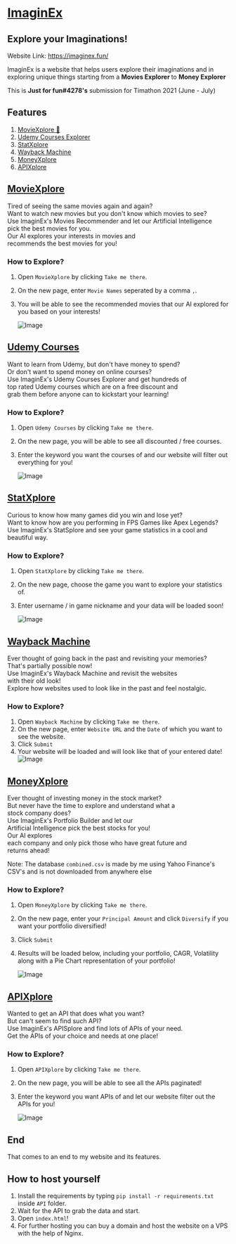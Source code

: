 
# [ImaginEx](https://imaginex.fun/)
## Explore your Imaginations!
Website Link: https://imaginex.fun/

ImaginEx is a website that helps users explore their imaginations and in exploring unique things starting from a <b> Movies Explorer </b> to <b> Money Explorer </b>

This is <b>Just for fun#4278's</b> submission for Timathon 2021 (June - July)

## Features
1. [MovieXplore 🎥](#moviexplore)
2. [Udemy Courses Explorer](#udemy-courses)
3. [StatXplore](#statxplore)
4. [Wayback Machine](#wayback-machine)
5. [MoneyXplore](#moneyxplore)
6. [APIXplore](#apixplore)

## [MovieXplore](https://imaginex.fun/movies.html)
Tired of seeing the same movies again and again?<br />
Want to watch new movies but you don't know which movies to see?<br />
Use ImaginEx's Movies Recommender and let our Artificial Intelligence  
pick the best movies for you.<br />
Our AI explores your interests in movies and  
recommends the best movies for you!<br />

### How to Explore?
1. Open `MovieXplore` by clicking `Take me there`.
2. On the new page, enter `Movie Names` seperated by a comma `,`.
3. You will be able to see the recommended movies that our AI explored for you based on your interests!

	![Image](https://media.giphy.com/media/2SPc84Bog9667NmQXi/giphy.gif)


## [Udemy Courses](https://imaginex.fun/udemy.html)
Want to learn from Udemy, but don't have money to spend?<br />
Or don't want to spend money on online courses?<br />
Use ImaginEx's Udemy Courses Explorer and get hundreds of  
top rated Udemy courses which are on a free discount and  
grab them before anyone can to kickstart your learning!<br />

### How to Explore?
 1. Open `Udemy Courses` by clicking `Take me there`.
2. On the new page, you will be able to see all discounted / free courses.
3. Enter the keyword you want the courses of and our website will filter out everything for you!

	![Image](https://media.giphy.com/media/6YLHaTuqcbcXgE8YG0/giphy.gif)

## [StatXplore](https://imaginex.fun/games.html)
Curious to know how many games did you win and lose yet?<br />
Want to know how are you performing in FPS Games like Apex Legends?<br />
Use ImaginEx's StatSplore and see your game statistics in a cool and beautiful way.<br />

### How to Explore?
 1. Open `StatXplore` by clicking `Take me there`.
2. On the new page, choose the game you want to explore your statistics of.
3. Enter username / in game nickname and your data will be loaded soon!

	![Image](https://media.giphy.com/media/M9n8SfNlRJNuC47kFi/giphy.gif)

## [Wayback Machine](https://imaginex.fun/wayback.html)
Ever thought of going back in the past and revisiting your memories?<br />
That's partially possible now! <br />
Use ImaginEx's Wayback Machine and revisit the websites  
with their old look!<br />
Explore how websites used to look like in the past and feel nostalgic. <br />

### How to Explore?
 1. Open `Wayback Machine` by clicking `Take me there`.
2. On the new page, enter `Website URL` and the `Date` of which you want to see the website.
3. Click `Submit`
4. Your website will be loaded and will look like that of your entered date!
	![Image](https://media.giphy.com/media/sk7xWz4OhMvo7QUXAC/giphy.gif)


## [MoneyXplore](https://imaginex.fun/portfolio.html)
Ever thought of investing money in the stock market?<br />
But never have the time to explore and understand what a  
stock company does?<br />
Use ImaginEx's Portfolio Builder and let our  
Artificial Intelligence pick the best stocks for you!<br />
Our AI explores  
each company and only pick those who have great future and  
returns ahead! <br />

Note: <bold>The database `combined.csv` is made by me using Yahoo Finance's CSV's and is not downloaded from anywhere else</bold>

### How to Explore?
 1. Open `MoneyXplore` by clicking `Take me there`.
2. On the new page, enter your `Principal Amount` and click `Diversify` if you want your portfolio diversified!
3. Click `Submit`
4. Results will be loaded below, including your portfolio, CAGR, Volatility along with a Pie Chart representation of your portfolio!

	![Image](https://media.giphy.com/media/tiSSWqIIHCFfCqTMbE/giphy.gif)

## [APIXplore](https://imaginex.fun/apis.html)

Wanted to get an API that does what you want?<br />
But can't seem to find such API?<br />
Use ImaginEx's APISplore and find lots of APIs of your need.<br />
Get the APIs of your choice and needs at one place!<br />

### How to Explore?
 1. Open `APIXplore` by clicking `Take me there`.
2. On the new page, you will be able to see all the APIs paginated!
3. Enter the keyword you want APIs of and let our website filter out the APIs for you!

	![Image](https://media.giphy.com/media/Rf1wQrewMSAfTr9tKn/giphy.gif)


## End
That comes to an end to my website and its features.<br />

## How to host yourself
1. Install the requirements by typing `pip install -r requirements.txt` inside `API` folder.
2. Wait for the API to grab the data and start.
3. Open `index.html`!
4. For further hosting you can buy a domain and host the website on a VPS with the help of Nginx.
